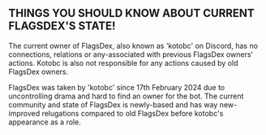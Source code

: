 THINGS YOU SHOULD KNOW ABOUT CURRENT FLAGSDEX'S STATE!
----------------------------------------------------------------------------

The current owner of FlagsDex, also known as 'kotobc' on Discord, has no connections, relations or any-associated with previous FlagsDex owners' actions. Kotobc is also not responsible for any actions caused by
old FlagsDex owners. 

FlagsDex was taken by 'kotobc' since 17th February 2024 due to uncontrolling drama and hard to find an owner for the bot. The current community and state of FlagsDex is newly-based and has way new-improved
relugations compared to old FlagsDex before kotobc's appearance as a role.
